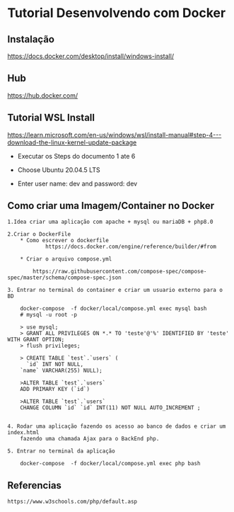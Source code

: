 # Tutorial Desenvolvendo com Docker

## Instalação ##

https://docs.docker.com/desktop/install/windows-install/

## Hub
https://hub.docker.com/

## Tutorial WSL Install
https://learn.microsoft.com/en-us/windows/wsl/install-manual#step-4---download-the-linux-kernel-update-package

* Executar os Steps do documento 1 ate 6

* Choose Ubuntu 20.04.5 LTS

* Enter user name: dev and password: dev


## Como criar uma Imagem/Container no Docker ##
    
    1.Idea criar uma aplicação com apache + mysql ou mariaDB + php8.0

    2.Criar o DockerFile
        * Como escrever o dockerfile
                https://docs.docker.com/engine/reference/builder/#from

        * Criar o arquivo compose.yml

            https://raw.githubusercontent.com/compose-spec/compose-spec/master/schema/compose-spec.json
        
    3. Entrar no terminal do container e criar um usuario externo para o BD

        docker-compose  -f docker/local/compose.yml exec mysql bash
        # mysql -u root -p

        > use mysql;
        > GRANT ALL PRIVILEGES ON *.* TO 'teste'@'%' IDENTIFIED BY 'teste' WITH GRANT OPTION;
        > flush privileges;

        > CREATE TABLE `test`.`users` (
          `id` INT NOT NULL,
        `name` VARCHAR(255) NULL);

        >ALTER TABLE `test`.`users` 
        ADD PRIMARY KEY (`id`)
       
        >ALTER TABLE `test`.`users` 
        CHANGE COLUMN `id` `id` INT(11) NOT NULL AUTO_INCREMENT ;


    4. Rodar uma aplicação fazendo os acesso ao banco de dados e criar um index.html 
        fazendo uma chamada Ajax para o BackEnd php.
    
    5. Entrar no terminal da aplicação  

        docker-compose  -f docker/local/compose.yml exec php bash 



## Referencias ##

    https://www.w3schools.com/php/default.asp



